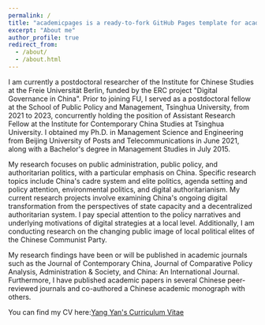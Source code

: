 ```yaml
---
permalink: /
title: "academicpages is a ready-to-fork GitHub Pages template for academic personal websites"
excerpt: "About me"
author_profile: true
redirect_from: 
  - /about/
  - /about.html
---
```


I am currently a postdoctoral researcher of the Institute for Chinese Studies at the Freie Universität Berlin, funded by the ERC project "Digital Governance in China". Prior to joining FU, I served as a postdoctoral fellow at the School of Public Policy and Management, Tsinghua University, from 2021 to 2023, concurrently holding the position of Assistant Research Fellow at the Institute for Contemporary China Studies at Tsinghua University. I obtained my Ph.D. in Management Science and Engineering from Beijing University of Posts and Telecommunications in June 2021, along with a Bachelor's degree in Management Studies in July 2015.

My research focuses on public administration, public policy, and authoritarian politics, with a particular emphasis on China. Specific research topics include China's cadre system and elite politics, agenda setting and policy attention, environmental politics, and digital authoritarianism. My current research projects involve examining China's ongoing digital transformation from the perspectives of state capacity and a decentralized authoritarian system. I pay special attention to the policy narratives and underlying motivations of digital strategies at a local level. Additionally, I am conducting research on the changing public image of local political elites of the Chinese Communist Party.

My research findings have been or will be published in academic journals such as the Journal of Contemporary China, Journal of Comparative Policy Analysis, Administration & Society, and China: An International Journal. Furthermore, I have published academic papers in several Chinese peer-reviewed journals and co-authored a Chinese academic monograph with others. 

You can find my CV here:[Yang Yan's Curriculum Vitae](..assets/CV_yangyan.pdf)

